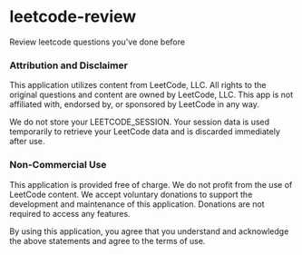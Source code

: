 # leetcode-review

Review leetcode questions you've done before

### Attribution and Disclaimer

This application utilizes content from LeetCode, LLC. All rights to the original questions and content are owned by LeetCode, LLC. This app is not affiliated with, endorsed by, or sponsored by LeetCode in any way.

We do not store your LEETCODE_SESSION. Your session data is used temporarily to retrieve your LeetCode data and is discarded immediately after use.

### Non-Commercial Use

This application is provided free of charge. We do not profit from the use of LeetCode content. We accept voluntary donations to support the development and maintenance of this application. Donations are not required to access any features.

By using this application, you agree that you understand and acknowledge the above statements and agree to the terms of use.

